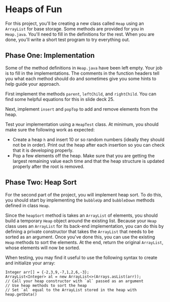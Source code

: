 # Heaps of Fun

For this project, you'll be creating a new class called `Heap` using an `ArrayList` for base storage. Some methods are provided for you in `Heap.java`. You'll need to fill in the definitions for the rest. When you are done, you'll write a short test program to try everything out.

## Phase One: Implementation

Some of the method definitions in `Heap.java` have been left empty. Your job is to fill in the implementations. The comments in the function headers tell you what each method should do and sometimes give you some hints to help guide your approach.

First implement the methods `parent`, `leftChild`, and `rightChild`. You can find some helpful equations for this in slide deck 25.

Next, implement `insert` and `popTop` to add and remove elements from the heap.

Test your implementation using a `HeapTest` class.  At minimum, you should make sure the following work as expected:
* Create a heap `h` and insert 10 or so random numbers (ideally they should not be in order). Print out the heap after each insertion so you can check that it is developing properly.
* Pop a few elements off the heap.  Make sure that you are getting the largest remaining value each time and that the heap structure is updated properly after the root is removed.

## Phase Two: Heap Sort

For the second part of the project, you will implement heap sort. To do this, you should start by implementing the `bubbleUp` and `bubbleDown` methods defined in class `Heap`.

Since the `heapSort` method is takes an `ArrayList` of elements, you should build a temporary `Heap` object around the existing list.  Because your `Heap` class uses an `ArrayList` for its back-end implementation, you can do this by defining a private constructor that takes the `ArrayList` that needs to be sorted as an argument.  Once you've done this, you can use the existing `Heap` methods to sort the elements.  At the end, return the original `ArrayList`, whose elements will now be sorted.

When testing, you may find it useful to use the following syntax to create and initialize your array:

    Integer arr[] = {-2,3,9,-7,1,2,6,-3};
    ArrayList<Integer> al = new ArrayList<>(Arrays.asList(arr));
    // Call your heap constructor with `al` passed as an argument
    // Use heap methods to sort the heap
    // Set `al` equal to the ArrayList stored in the heap with heap.getData()
